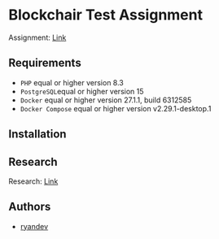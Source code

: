 # Blockchair Test Assignment

Assignment: [Link](assignment.md)

## Requirements
- `PHP` equal or higher version 8.3
- `PostgreSQL`equal or higher version 15
- `Docker` equal or higher version 27.1.1, build 6312585
- `Docker Compose` equal or higher version v2.29.1-desktop.1

## Installation

## Research
Research: [Link](research.md)

## Authors
- [ryandev](https://github.com/ryandevz)